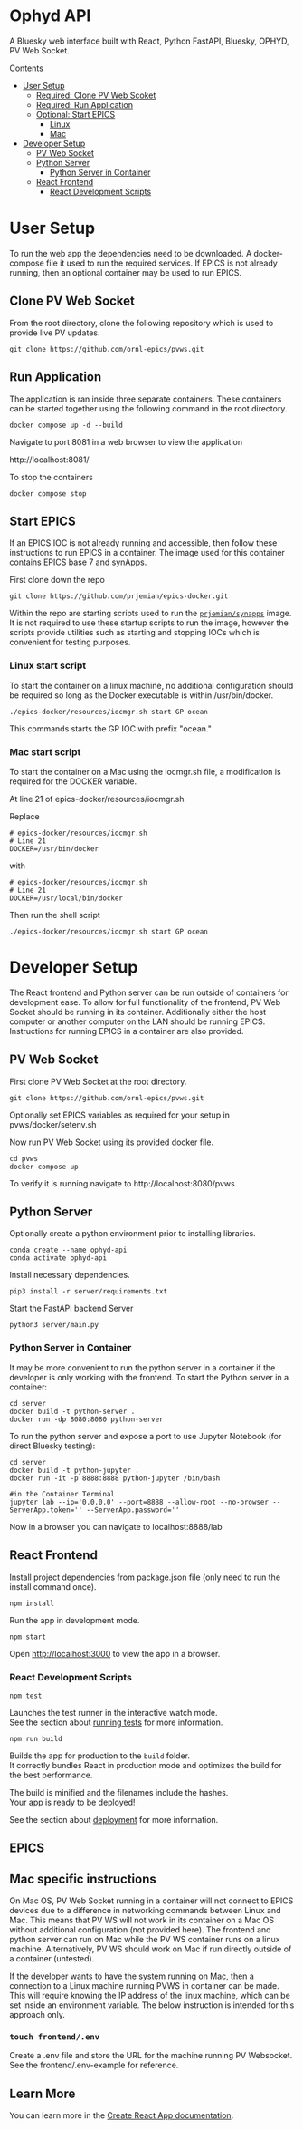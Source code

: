 # Ophyd API
A Bluesky web interface built with React, Python FastAPI, Bluesky, OPHYD, PV Web Socket.

Contents

- [User Setup](#user-setup)
  - [Required: Clone PV Web Scoket](#clone-pv-web-socket)
  - [Required: Run Application](#run-application)
  - [Optional: Start EPICS](#start-epics)
    - [Linux](#linux-start-script)
    - [Mac](#mac-start-script)
- [Developer Setup](#developer-setup)
  - [PV Web Socket](#pv-web-socket)
  - [Python Server](#python-server)
    - [Python Server in Container](#python-server-in-container)
  - [React Frontend](#react-frontend)
    - [React Development Scripts](#react-development-scripts)

# User Setup
To run the web app the dependencies need to be downloaded. A docker-compose file it used to run the required services. If EPICS is not already running, then an optional container may be used to run EPICS.

## Clone PV Web Socket
From the root directory, clone the following repository which is used to provide live PV updates.

```
git clone https://github.com/ornl-epics/pvws.git
```
## Run Application
The application is ran inside three separate containers. These containers can be started together using the following command in the root directory.
```
docker compose up -d --build
```
Navigate to port 8081 in a web browser to view the application

http://localhost:8081/

To stop the containers
```
docker compose stop
```
## Start EPICS
If an EPICS IOC is not already running and accessible, then follow these instructions to run EPICS in a container. The image used for this container contains EPICS base 7 and synApps.

First clone down the repo
```
git clone https://github.com/prjemian/epics-docker.git
```
Within the repo are starting scripts used to run the [`prjemian/synapps`](https://hub.docker.com/r/prjemian/synapps) image. It is not required to use these startup scripts to run the image, however the scripts provide utilities such as starting and stopping IOCs which is convenient for testing purposes. 

### Linux start script
To start the container on a linux machine, no additional configuration should be required so long as the Docker executable is within /usr/bin/docker.
```
./epics-docker/resources/iocmgr.sh start GP ocean
```
This commands starts the GP IOC with prefix "ocean."

### Mac start script
To start the container on a Mac using the iocmgr.sh file, a modification is required for the DOCKER variable.

At line 21 of epics-docker/resources/iocmgr.sh

Replace
``` batchfile
# epics-docker/resources/iocmgr.sh
# Line 21 
DOCKER=/usr/bin/docker
```
with
```
# epics-docker/resources/iocmgr.sh
# Line 21
DOCKER=/usr/local/bin/docker
```

Then run the shell script
```
./epics-docker/resources/iocmgr.sh start GP ocean
```
# Developer Setup
The React frontend and Python server can be run outside of containers for development ease. To allow for full functionality of the frontend, PV Web Socket should be running in its container. Additionally either the host computer or another computer on the LAN should be running EPICS. Instructions for running EPICS in a container are also provided.

## PV Web Socket
First clone PV Web Socket at the root directory.
```
git clone https://github.com/ornl-epics/pvws.git
```
Optionally set EPICS variables as required for your setup in pvws/docker/setenv.sh

Now run PV Web Socket using its provided docker file.
```
cd pvws
docker-compose up
```

To verify it is running navigate to http://localhost:8080/pvws
## Python Server
Optionally create a python environment prior to installing libraries.
```
conda create --name ophyd-api
conda activate ophyd-api
```
Install necessary dependencies.
```
pip3 install -r server/requirements.txt
```

Start the FastAPI backend Server
```
python3 server/main.py
```
### Python Server in Container
It may be more convenient to run the python server in a container if the developer is only working with the frontend. To start the Python server in a container:
```
cd server
docker build -t python-server .
docker run -dp 8080:8080 python-server
```
To run the python server and expose a port to use Jupyter Notebook (for direct Bluesky testing):
```
cd server
docker build -t python-jupyter .
docker run -it -p 8888:8888 python-jupyter /bin/bash
```
```
#in the Container Terminal
jupyter lab --ip='0.0.0.0' --port=8888 --allow-root --no-browser --ServerApp.token='' --ServerApp.password=''
```
Now in a browser you can navigate to localhost:8888/lab

## React Frontend
Install project dependencies from package.json file (only need to run the install command once).
```
npm install
```

Run the app in development mode.
```
npm start
```
Open [http://localhost:3000](http://localhost:3000) to view the app in a browser.



### React Development Scripts

```
npm test
```

Launches the test runner in the interactive watch mode.\
See the section about [running tests](https://facebook.github.io/create-react-app/docs/running-tests) for more information.

```
npm run build
```

Builds the app for production to the `build` folder.\
It correctly bundles React in production mode and optimizes the build for the best performance.

The build is minified and the filenames include the hashes.\
Your app is ready to be deployed!

See the section about [deployment](https://facebook.github.io/create-react-app/docs/deployment) for more information.

## EPICS


## Mac specific instructions
On Mac OS, PV Web Socket running in a container will not connect to EPICS devices due to a difference in networking commands between Linux and Mac. This means that PV WS will not work in its container on a Mac OS without additional configuration (not provided here). The frontend and python server can run on Mac while the PV WS container runs on a linux machine. Alternatively, PV WS should work on Mac if run directly outside of a container (untested).

If the developer wants to have the system running on Mac, then a connection to a Linux machine running PVWS in container can be made. This will require knowing the IP address of the linux machine, which can be set inside an environment variable. The below instruction is intended for this approach only.

### `touch frontend/.env`
Create a .env file and store the URL for the machine running PV Websocket. See the frontend/.env-example for reference.



## Learn More

You can learn more in the [Create React App documentation](https://facebook.github.io/create-react-app/docs/getting-started).

